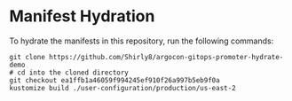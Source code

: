 # Manifest Hydration

To hydrate the manifests in this repository, run the following commands:

```shell
git clone https://github.com/Shirly8/argocon-gitops-promoter-hydrate-demo
# cd into the cloned directory
git checkout ea1ffb1a46059f994245ef910f26a997b5eb9f0a
kustomize build ./user-configuration/production/us-east-2
```
